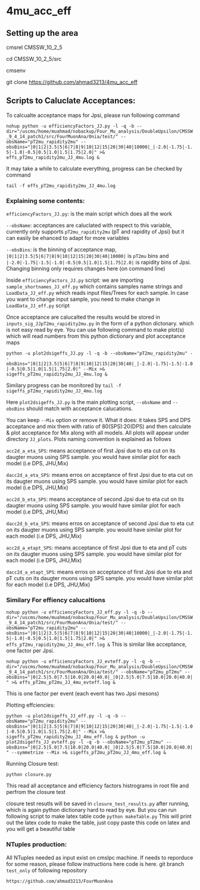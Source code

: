 # 4mu_acc_eff

## Setting up the area 

cmsrel CMSSW_10_2_5

cd CMSSW_10_2_5/src

cmsenv

git clone https://github.com/ahmad3213/4mu_acc_eff

## Scripts to Caluclate Acceptances:
To calcualte acceptance maps for Jpsi, please run following command

``
nohup python -u efficiencyFactors_JJ.py -l -q -b --dir="/uscms/home/muahmad/nobackup/Four_Mu_analysis/DoubleUpsilon/CMSSW_9_4_14_patch1/src/FourMuonAna/Onia/test/" --obsName="pT2mu_rapidity2mu" --obsBins="|0|1|2|3.5|5|6|7|8|9|10|12|15|20|30|40|10000|_|-2.0|-1.75|-1.5|-1.0|-0.5|0.5|1.0|1.5|1.75|2.0|" >& effs_pT2mu_rapidity2mu_JJ_4mu.log & 
``

It may take a while to calculate everything, progress can be checked by command 

``
tail -f effs_pT2mu_rapidity2mu_JJ_4mu.log
``

### Explaining some contents:

``efficiencyFactors_JJ.py``: is the main script which does all the work

``--obsName``: acceptances are caluclated with respect to this variable, currently only supports ``pT2mu_rapidity2mu`` (pT and rapidity of Jpsi) but it can easily be ehanced to adapt for more variables  

``--obsBins``: is the binning of acceptance map, ``|0|1|2|3.5|5|6|7|8|9|10|12|15|20|30|40|10000|`` is ``pT2mu`` bins and ``|-2.0|-1.75|-1.5|-1.0|-0.5|0.5|1.0|1.5|1.75|2.0|`` is rapidity bins of Jpsi. Changing binning only requires changes here (on command line)

Inside ``efficiencyFactors_JJ.py`` script: we are importing ``sample_shortnames_JJ_eff.py`` which contains samples name strings and ``LoadData_JJ_eff.py`` which reads input files/Trees for each sample. In case you want to change input sample, you need to make change in ``LoadData_JJ_eff.py`` script

Once acceptance are calucalted the results would be stored in ``inputs_sig_JJpT2mu_rapidity2mu.py`` in the form of a python dictonary. which is not easy read by eye. You can use following command to make plot(s) which will read numbers from this python dictionary and plot acceptance maps

``
python -u plot2dsigeffs_JJ.py -l -q -b --obsName="pT2mu_rapidity2mu" --obsBins="|0|1|2|3.5|5|6|7|8|9|10|12|15|20|30|40|_|-2.0|-1.75|-1.5|-1.0|-0.5|0.5|1.0|1.5|1.75|2.0|" --Mix >& sigeffs_pT2mu_rapidity2mu_JJ_4mu.log & 
``

Similary progress can be monitored by 
``tail -f sigeffs_pT2mu_rapidity2mu_JJ_4mu.log ``

Here ``plot2dsigeffs_JJ.py`` is the main plotting script, ``--obsName`` and ``--obsBins`` should match with acceptance calucations. 

You can keep ``--Mix`` option or remove it. What it does: it takes SPS and DPS acceptance and mix them with ratio of 80(SPS):20(DPS) and then calculate & plot acceptance for Mix along with all models. All plots will appear under directory ``JJ_plots``. Plots naming convention is explained as follows 

``acc2d_a_eta_SPS``:  means acceptance of first Jpsi due to eta cut on its daugter muons using SPS sample. you would have similar plot for each model (i.e DPS, JHU,Mix)

``dacc2d_a_eta_SPS``: means erros on acceptance of first Jpsi due to eta cut on its daugter muons using SPS sample. you would have similar plot for each model (i.e DPS, JHU,Mix)

``acc2d_b_eta_SPS``:  means acceptance of second Jpsi due to eta cut on its daugter muons using SPS sample. you would have similar plot for each model (i.e DPS, JHU,Mix)

``dacc2d_b_eta_SPS``: means erros on acceptance of second Jpsi due to eta cut on its daugter muons using SPS sample. you would have similar plot for each model (i.e DPS, JHU,Mix)

``acc2d_a_etapt_SPS``: means acceptance of first Jpsi due to eta and pT cuts on its daugter muons using SPS sample. you would have similar plot for each model (i.e DPS, JHU,Mix)

``dacc2d_a_etapt_SPS``: means erros on acceptance of first Jpsi due to eta and pT cuts on its daugter muons using SPS sample. you would have similar plot for each model (i.e DPS, JHU,Mix)

### Similary For effiency calucaltions

``
nohup python -u efficiencyFactors_JJ_eff.py -l -q -b --dir="/uscms/home/muahmad/nobackup/Four_Mu_analysis/DoubleUpsilon/CMSSW_9_4_14_patch1/src/FourMuonAna/Onia/test/" --obsName="pT2mu_rapidity2mu" --obsBins="|0|1|2|3.5|5|6|7|8|9|10|12|15|20|30|40|10000|_|-2.0|-1.75|-1.5|-1.0|-0.5|0.5|1.0|1.5|1.75|2.0|" >& effs_pT2mu_rapidity2mu_JJ_4mu_eff.log &
``
This is similar like acceptance, one factor per Jpsi.

``
nohup python -u efficiencyFactors_JJ_evteff.py -l -q -b --dir="/uscms/home/muahmad/nobackup/Four_Mu_analysis/DoubleUpsilon/CMSSW_9_4_14_patch1/src/FourMuonAna/Onia/test/" --obsName="pT2mu_pT2mu" --obsBins="|0|2.5|5.0|7.5|10.0|20.0|40.0|_|0|2.5|5.0|7.5|10.0|20.0|40.0|" >& effs_pT2mu_pT2mu_JJ_4mu_evteff.log &
``

This is one factor per event (each event has two Jpsi mesons)

Plotting effciencies:

``
python -u plot2dsigeffs_JJ_eff.py -l -q -b --obsName="pT2mu_rapidity2mu" --obsBins="|0|1|2|3.5|5|6|7|8|9|10|12|15|20|30|40|_|-2.0|-1.75|-1.5|-1.0|-0.5|0.5|1.0|1.5|1.75|2.0|" --Mix >& sigeffs_pT2mu_rapidity2mu_JJ_4mu_eff.log &
python -u plot2dsigeffs_JJ_evteff.py -l -q -b --obsName="pT2mu_pT2mu" --obsBins="|0|2.5|5.0|7.5|10.0|20.0|40.0|_|0|2.5|5.0|7.5|10.0|20.0|40.0|" --symmetrize --Mix >& sigeffs_pT2mu_pT2mu_JJ_4mu_eff.log &
``

Running Closure test: 

``python closure.py``

This read all acceptance and efficiency factors histrograms in root file and perfrom the closure test 

closure test resutls will be saved in ``closure_test_results.py`` after running, which is again python dictionary hard to read by eye. But you can run following script to make latex table code 
``python makeTable.py`` 
This will print out the latex code to make the table, just copy paste this code on latex and you will get a beautiful table

### NTuples production: 
All NTuples needed as input exist on cmslpc machine. If needs to reporduce for some reason, please follow instructions here 
code is here. git branch ``test_only`` of following repository 

``
https://github.com/ahmad3213/FourMuonAna
``

